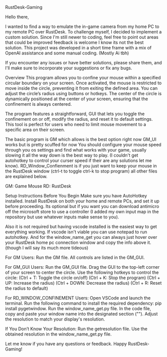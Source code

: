 RustDesk-Gaming

Hello there,

I wanted to find a way to emulate the in-game camera from my home PC to my remote PC over RustDesk. To challenge myself, I decided to implement a custom solution. Since I'm still newer to coding, feel free to point out areas that could be improved feedback is welcome I know its not the best solution. This project was developed in a short time frame with a mix of OpenAI assistance and some manual coding.
(Mostly Ai tbh)

If you encounter any issues or have better solutions, please share them, and I'll make sure to incorporate your suggestions or fix any bugs.

Overview
This program allows you to confine your mouse within a specified circular boundary on your screen. Once activated, the mouse is restricted to move inside the circle, preventing it from exiting the defined area. You can adjust the circle’s radius using buttons or hotkeys. The center of the circle is dynamically positioned at the center of your screen, ensuring that the confinement is always centered.

The program features a straightforward, GUI that lets you toggle the confinement on or off, modify the radius, and reset it to default settings. This tool is perfect for users who need to limit mouse movement to a specific area on their screen.

The basic program is GM which allows is the best option right now
GM_UI works but is pretty scuffed for now
You should configure your mouse speed through you os settings and find what works with your game, usually slowing it all the way down is the best way to play. (I couldn't get autohotkey to control your curser speed if their are any solutions let me know).
RD_Window_Confienment is if you just want to keep your mouse in the RustDesk window (ctrl-t to toggle ctrl-k to stop program)
all other files are explained below.

GM: Game Mouse
RD: RustDesk

Setup Instructions
Before You Begin
Make sure you have AutoHotkey installed.
Install RustDesk on both your home and remote PCs, and set it up before proceeding.
Its optional but if you want you can download antimicro off the microsoft store to use a controller (I added my own input map in the repository but use whatever inputs make sense to you). 

Also it is not required but having vscode installed is the easiest way to get everything working. If vscode isn't viable you can use notepad to run autohotkey. And for the window_name_get you can always just hover over your RustDesk home pc connection window and copy the info above it. (though I will say its much more tideous) 

For GM Users:
Run the GM file.
All controls are listed in the GM_GUI.

For GM_GUI Users:
Run the GM_GUI file.
Drag the GUI to the top-left corner of your screen to center the circle.
Use the following hotkeys to control the circle:
(Ctrl + T: Toggle the circle on/off)
(Ctrl + K: Stop the program)
(Ctrl + UP: Increase the radius)
(Ctrl + DOWN: Decrease the radius)
(Ctrl + R: Reset the radius to default)

For RD_WINDOW_CONFINEMENT Users:
Open VSCode and launch the terminal.
Run the following command to install the required dependency:
pip install pygetwindow.
Run the window_name_get.py file.
In the code file, copy and paste your window name into the designated section ("").
Adjust the resolution to match your display's resolution.

If You Don’t Know Your Resolution:
Run the getresolution file.
Use the obtained resolution in the window_name_get.py file.

Let me know if you have any questions or feedback. Happy RustDesk-Gaming!
